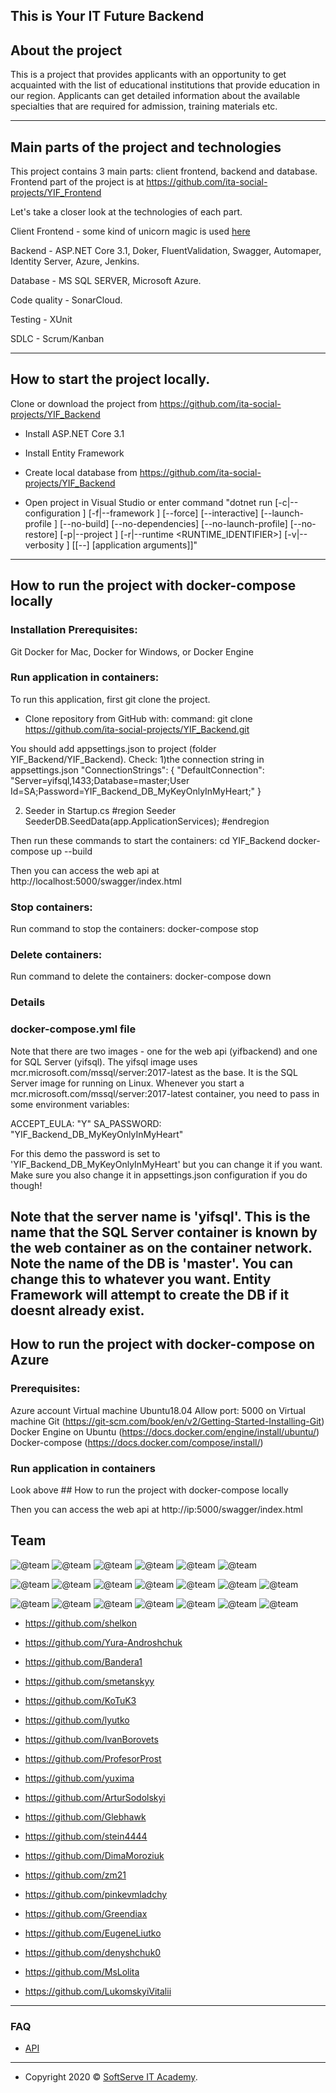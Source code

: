 ## This is Your IT Future Backend

## About the project

This is a project that provides applicants with an opportunity to get acquainted with the list of educational institutions that provide education in our region. Applicants can get detailed information about the available specialties that are required for admission, training materials etc.

---

## Main parts of the project and technologies

This project contains 3 main parts: client frontend, backend and database. Frontend part of the project is at https://github.com/ita-social-projects/YIF_Frontend

Let's take a closer look at the technologies of each part.

Client Frontend - some kind of unicorn magic is used [here](https://github.com/ita-social-projects/YIF_Frontend)

Backend - ASP.NET Core 3.1, Doker, FluentValidation, Swagger, Automaper, Identity Server, Azure, Jenkins.

Database - MS SQL SERVER, Microsoft Azure.

Code quality - SonarCloud.

Testing - XUnit

SDLC - Scrum/Kanban

---

## How to start the project locally.


Clone or download the project from https://github.com/ita-social-projects/YIF_Backend

* Install ASP.NET Core 3.1

* Install Entity Framework

* Create local database from https://github.com/ita-social-projects/YIF_Backend

* Open project in Visual Studio or enter command "dotnet run 
    [-c|--configuration <CONFIGURATION>] [-f|--framework <FRAMEWORK>]
    [--force] [--interactive] 
    [--launch-profile <NAME>] [--no-build]
    [--no-dependencies] [--no-launch-profile] 
    [--no-restore] [-p|--project <PATH>] 
    [-r|--runtime <RUNTIME_IDENTIFIER>] [-v|--verbosity <LEVEL>] 
    [[--] [application arguments]]"

---

## How to run the project with docker-compose locally

### Installation Prerequisites:
Git
Docker for Mac, Docker for Windows, or Docker Engine

### Run application in containers:
To run this application, first git clone the project.
* Clone repository from GitHub with:
command:
 git clone https://github.com/ita-social-projects/YIF_Backend.git

You should add appsettings.json to project (folder YIF_Backend/YIF_Backend). 
Check: 
1)the connection string in appsettings.json
"ConnectionStrings": {
    "DefaultConnection": "Server=yifsql,1433;Database=master;User Id=SA;Password=YIF_Backend_DB_MyKeyOnlyInMyHeart;"
  }
  
2) Seeder in Startup.cs
#region Seeder
SeederDB.SeedData(app.ApplicationServices);
#endregion

Then run these commands to start the containers:
 cd YIF_Backend
 docker-compose up --build

Then you can access the web api at http://localhost:5000/swagger/index.html

### Stop containers:
Run command to stop the containers:
 docker-compose stop
 
### Delete containers:
Run command to delete the containers:
 docker-compose down

### Details
### docker-compose.yml file
Note that there are two images - one for the web api (yifbackend) and one for SQL Server (yifsql). The yifsql image uses mcr.microsoft.com/mssql/server:2017-latest as the base. It is the SQL Server image for running on Linux. Whenever you start a mcr.microsoft.com/mssql/server:2017-latest container, you need to pass in some environment variables:

ACCEPT_EULA: "Y"
SA_PASSWORD: "YIF_Backend_DB_MyKeyOnlyInMyHeart" 

For this demo the password is set to 'YIF_Backend_DB_MyKeyOnlyInMyHeart' but you can change it if you want. Make sure you also change it in appsettings.json configuration if you do though!

Note that the server name is 'yifsql'. This is the name that the SQL Server container is known by the web container as on the container network. 
Note the name of the DB is 'master'. You can change this to whatever you want. Entity Framework will attempt to create the DB if it doesnt already exist.
---

## How to run the project with docker-compose on Azure

### Prerequisites:
Azure account
Virtual machine Ubuntu18.04
Allow port: 5000 on Virtual machine
Git (https://git-scm.com/book/en/v2/Getting-Started-Installing-Git)
Docker Engine on Ubuntu (https://docs.docker.com/engine/install/ubuntu/)
Docker-compose (https://docs.docker.com/compose/install/)

### Run application in containers
Look above ## How to run the project with docker-compose locally

Then you can access the web api at http://ip:5000/swagger/index.html

## Team

![@team](https://avatars.githubusercontent.com/u/34924839?s=200&u=c698ded4b7aa4c34491d39b76fb0b7d2436d26e6&v=4)
![@team](https://avatars.githubusercontent.com/u/42476974?s=200&u=b49aa4ca49046de0c87c82da6d48cc37ac08a170&v=4)
![@team](https://avatars.githubusercontent.com/u/44744677?s=200&u=0b6a5ad0c6e7712a53c4ff2c42a24e2aeb0c34a3&v=4)
![@team](https://avatars.githubusercontent.com/u/52170310?s=200&v=4)
![@team](https://avatars.githubusercontent.com/u/55939463?s=200&v=4)
![@team](https://avatars.githubusercontent.com/u/16308549?s=200&u=48b55feed8dad680a02c1633efff050ccfb1ebb2&v=4)

![@team](https://avatars.githubusercontent.com/u/78746301?s=200&u=30423308506a96a6943b287113bb8f6ec3c76ded&v=4)
![@team](https://avatars.githubusercontent.com/u/56673817?s=200&u=f1324d56227074f2c38c314f5a316a2a827a7be4&v=4)
![@team](https://avatars.githubusercontent.com/u/48133795?s=200&u=2a5419941d325d551f95331c953b2ed5add3bf1e&v=4)
![@team](https://avatars.githubusercontent.com/u/62856840?s=200&u=3efd2de912e9adc9ed80036c0b2ded59628d0e90&v=4)
![@team](https://avatars.githubusercontent.com/u/31737653?s=200&v=4)
![@team](https://avatars.githubusercontent.com/u/61685799?v=4&s=200)
![@team](https://avatars.githubusercontent.com/u/73486410?v=4&s=200)


![@team](https://avatars.githubusercontent.com/u/54326631?v=4&s=200)
![@team](https://avatars.githubusercontent.com/u/49400214?v=4&s=200)
![@team](https://avatars.githubusercontent.com/u/51949505?v=4&s=200)
![@team](https://avatars.githubusercontent.com/u/35916945?v=4&s=200)
![@team](https://avatars.githubusercontent.com/u/51949879?v=4&s=200)
![@team](https://avatars.githubusercontent.com/u/58307006?v=4&s=200)
![@team](https://avatars.githubusercontent.com/u/83704219?v=4&s=200)



- https://github.com/shelkon
- https://github.com/Yura-Androshchuk
- https://github.com/Bandera1
- https://github.com/smetanskyy
- https://github.com/KoTuK3
- https://github.com/lyutko

- https://github.com/IvanBorovets
- https://github.com/ProfesorProst
- https://github.com/yuxima
- https://github.com/ArturSodolskyi
- https://github.com/Glebhawk
- https://github.com/stein4444
- https://github.com/DimaMoroziuk

- https://github.com/zm21
- https://github.com/pinkevmladchy
- https://github.com/Greendiax
- https://github.com/EugeneLiutko
- https://github.com/denyshchuk0
- https://github.com/MsLolita
- https://github.com/LukomskyiVitalii


---

### FAQ

- [API](https://drive.google.com/file/d/1f2wuhrevAdIz-Cs4wZ8GyCOvNELu0gXr/view?usp=sharing)

---

- Copyright 2020 © <a href="https://softserve.academy/" target="_blank"> SoftServe IT Academy</a>.
